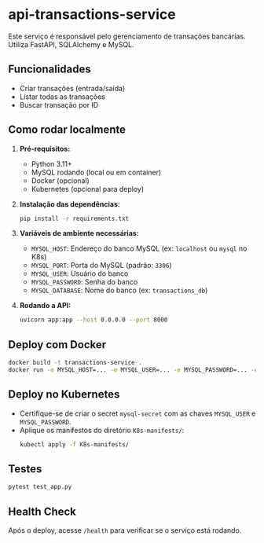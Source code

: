 # api-transactions-service

Este serviço é responsável pelo gerenciamento de transações bancárias. Utiliza FastAPI, SQLAlchemy e MySQL.

## Funcionalidades

- Criar transações (entrada/saída)
- Listar todas as transações
- Buscar transação por ID

## Como rodar localmente

1. **Pré-requisitos:**
	- Python 3.11+
	- MySQL rodando (local ou em container)
	- Docker (opcional)
	- Kubernetes (opcional para deploy)

2. **Instalação das dependências:**
	```bash
	pip install -r requirements.txt
	```

3. **Variáveis de ambiente necessárias:**
	- `MYSQL_HOST`: Endereço do banco MySQL (ex: `localhost` ou `mysql` no K8s)
	- `MYSQL_PORT`: Porta do MySQL (padrão: `3306`)
	- `MYSQL_USER`: Usuário do banco
	- `MYSQL_PASSWORD`: Senha do banco
	- `MYSQL_DATABASE`: Nome do banco (ex: `transactions_db`)

4. **Rodando a API:**
	```bash
	uvicorn app:app --host 0.0.0.0 --port 8000
	```

## Deploy com Docker

```bash
docker build -t transactions-service .
docker run -e MYSQL_HOST=... -e MYSQL_USER=... -e MYSQL_PASSWORD=... -e MYSQL_DATABASE=... -p 8000:8000 transactions-service
```

## Deploy no Kubernetes

- Certifique-se de criar o secret `mysql-secret` com as chaves `MYSQL_USER` e `MYSQL_PASSWORD`.
- Aplique os manifestos do diretório `K8s-manifests/`:
  ```bash
  kubectl apply -f K8s-manifests/
  ```

## Testes

```bash
pytest test_app.py
```

## Health Check

Após o deploy, acesse `/health` para verificar se o serviço está rodando.